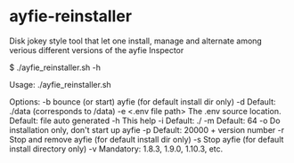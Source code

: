 # ayfie-reinstaller
Disk jokey style tool that let one install, manage and alternate among verious different versions of the ayfie Inspector

$ ./ayfie_reinstaller.sh -h

Usage: ./ayfie_reinstaller.sh <options>

Options:
  -b                    bounce (or start) ayfie (for default install dir only)
  -d <data dir>         Default: ./data (corresponds to <install dir>/data)
  -e <.env file path>   The .env source location. Default: file auto generated
  -h                    This help
  -i <install dir>      Default: ./<version number>
  -m <GB of RAM>        Default: 64
  -o                    Do installation only, don't start up ayfie
  -p <port>             Default: 20000 + version number
  -r                    Stop and remove ayfie (for default install dir only)
  -s                    Stop ayfie (for default install directory only)
  -v <version>          Mandatory: 1.8.3, 1.9.0, 1.10.3, etc.
  

